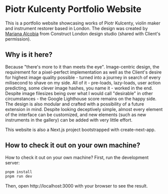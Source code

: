 # Piotr Kulcenty Portfolio Website

This is a portfolio website showcasing works of Piotr Kulcenty, violin maker and instrument restorer based in London.
The design was created by [Mariana Alcobia](https://marianaalcobia.com/) from Construct London design studio (shared with Client's permission).

## Why is it here?
Because "there's more to it than meets the eye". 
Image-centric design, the requirement for a pixel-perfect implementation as well as the Client's desire for highest image quality possible - turned into a journey in search of every milisecond to shave on my side.
All of it - pre-loads, lazy-loads, user action predicting, some clever image hashes, you name it - worked in the end. Despite image filesizes being over what I would call "desirable" in other circumstances - the Google Lighthouse score remains on the happy side.
The design is also modular and crafted with a possibility of a future extension in mind. 
Despite looking deceptively simple, almost every element of the interface can be customized, and new elements (such as new instruments in the gallery) can be added with very little effort.

This website is also a Next.js project bootstrapped with create-next-app.

## How to check it out on your own machine?

How to check it out on your own machine?
First, run the development server:

```bash
pnpm install
pnpm run dev
```

Then, open http://localhost:3000 with your browser to see the result.
